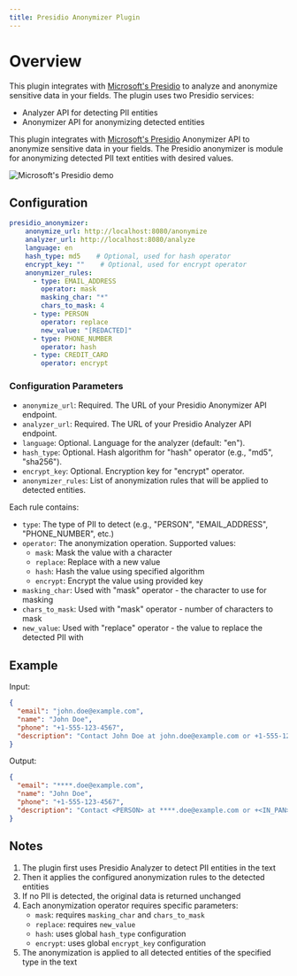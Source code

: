 ```yaml
---
title: Presidio Anonymizer Plugin 
---
```


# Overview

This plugin integrates with [Microsoft's Presidio](https://microsoft.github.io/presidio/) to analyze and anonymize sensitive data in your fields. The plugin uses two Presidio services:
- Analyzer API for detecting PII entities
- Anonymizer API for anonymizing detected entities

This plugin integrates with <a href="https://microsoft.github.io/presidio/anonymizer/">Microsoft's 
Presidio</a> Anonymizer API to anonymize sensitive data in your fields. The Presidio anonymizer is 
module for anonymizing detected PII text entities with desired values.

![Microsoft's Presidio demo](https://microsoft.github.io/presidio/assets/detection_flow.gif)

## Configuration

```yaml
presidio_anonymizer:
    anonymize_url: http://localhost:8080/anonymize
    analyzer_url: http://localhost:8080/analyze
    language: en
    hash_type: md5    # Optional, used for hash operator
    encrypt_key: ""    # Optional, used for encrypt operator
    anonymizer_rules:
      - type: EMAIL_ADDRESS
        operator: mask
        masking_char: "*"
        chars_to_mask: 4
      - type: PERSON
        operator: replace
        new_value: "[REDACTED]"
      - type: PHONE_NUMBER
        operator: hash
      - type: CREDIT_CARD
        operator: encrypt
```

### Configuration Parameters

- `anonymize_url`: Required. The URL of your Presidio Anonymizer API endpoint.
- `analyzer_url`: Required. The URL of your Presidio Analyzer API endpoint.
- `language`: Optional. Language for the analyzer (default: "en").
- `hash_type`: Optional. Hash algorithm for "hash" operator (e.g., "md5", "sha256").
- `encrypt_key`: Optional. Encryption key for "encrypt" operator.
- `anonymizer_rules`: List of anonymization rules that will be applied to detected entities.

Each rule contains:
- `type`: The type of PII to detect (e.g., "PERSON", "EMAIL_ADDRESS", "PHONE_NUMBER", etc.)
- `operator`: The anonymization operation. Supported values:
  - `mask`: Mask the value with a character
  - `replace`: Replace with a new value
  - `hash`: Hash the value using specified algorithm
  - `encrypt`: Encrypt the value using provided key
- `masking_char`: Used with "mask" operator - the character to use for masking
- `chars_to_mask`: Used with "mask" operator - number of characters to mask
- `new_value`: Used with "replace" operator - the value to replace the detected PII with

## Example

Input:
```json
{
  "email": "john.doe@example.com",
  "name": "John Doe",
  "phone": "+1-555-123-4567",
  "description": "Contact John Doe at john.doe@example.com or +1-555-123-4567"
}
```

Output:
```json
{
  "email": "****.doe@example.com",
  "name": "John Doe",
  "phone": "+1-555-123-4567",
  "description": "Contact <PERSON> at ****.doe@example.com or +<IN_PAN>4567"
}
```

## Notes

1. The plugin first uses Presidio Analyzer to detect PII entities in the text
2. Then it applies the configured anonymization rules to the detected entities
3. If no PII is detected, the original data is returned unchanged
4. Each anonymization operator requires specific parameters:
   - `mask`: requires `masking_char` and `chars_to_mask`
   - `replace`: requires `new_value`
   - `hash`: uses global `hash_type` configuration
   - `encrypt`: uses global `encrypt_key` configuration
5. The anonymization is applied to all detected entities of the specified type in the text
